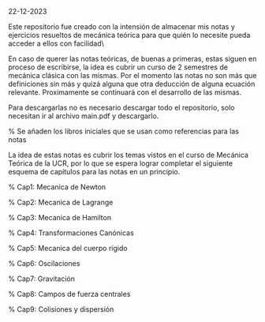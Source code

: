 22-12-2023

Este repositorio fue creado con la intensión de almacenar mis notas y ejercicios resueltos de mecánica teórica para que quién lo necesite pueda acceder a ellos con facilidad\ 

En caso de querer las notas teóricas, de buenas a primeras, estas siguen en proceso de escribirse, la idea es cubrir un curso de 2 semestres de  mecánica clásica con las mismas. Por el momento las notas no son más que definiciones sin más y quizá alguna que otra deducción de alguna ecuación relevante. Proximamente se continuará con el desarrollo de las mismas. 

Para descargarlas no es necesario descargar todo el repositorio, solo necesitan ir al archivo main.pdf y descargarlo.

% Se añaden los libros iniciales que se usan como referencias para las notas


La idea de estas notas es cubrir los temas vistos en el curso de Mecánica Teórica de la UCR, por lo que se espera lograr completar el siguiente esquema de capítulos para las notas en un principio.

%	Cap1: Mecanica de Newton

%	Cap2: Mecanica de Lagrange

%	Cap3: Mecanica de Hamilton

%	Cap4: Transformaciones Canónicas

%	Cap5: Mecanica del cuerpo rígido

%	Cap6: Oscilaciones

%	Cap7: Gravitación

%	Cap8: Campos de fuerza centrales

%	Cap9: Colisiones y dispersión

